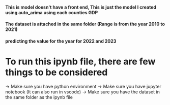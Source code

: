 #### This is model doesn't have a front end, This is just the model I created using auto_arima using each counties GDP
#### The dataset is attached in the same folder (Range is from the year 2010 to 2021)
#### predicting the value for the year for 2022 and 2023

# To run this ipynb file, there are few things to be considered
-> Make sure you have python environment
-> Make sure you have jupyter notebook (It can also run in vscode)
-> Make sure you have the dataset in the same folder as the ipynb file




